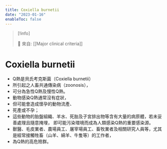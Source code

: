 ```yaml
---
title: Coxiella burnetii
date: "2023-01-16"
enableToc: false
---
```


> [!info]
>
> 🌱 來自: [[Major clinical criteria]]

# Coxiella burnetii

- Q熱是貝氏考克斯菌（Coxiella burnetii）
- 所引起之人畜共通傳染病（zoonosis），
- 可分為急性Q熱及慢性Q熱。
- 動物感染Q熱通常沒有症狀，
- 但可能會造成懷孕的動物流產、
- 死產或不孕；
- 這些動物的胎盤組織、羊水、死胎及子宮排出物等含有大量的病原體，若未妥善處理且隨意掩埋，
即可能污染環境而成為人類感染Q熱的重要感染源。
- 獸醫、毛皮業者、農場員工、屠宰場員工、畜牧業者及相關研究人員等，尤其是經常接觸牲畜（山羊、綿羊、牛隻等）的工作者，
- 為Q熱的高危險群。




